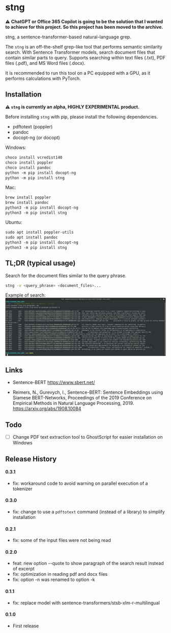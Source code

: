 # stng

⚠️ **ChatGPT or Office 365 Copilot is going to be the solution that I wanted to achieve for this project. So this project has been moved to the archive.**

stng, a sentence-transformer-based natural-language grep.

The `stng` is an off-the-shelf grep-like tool that performs semantic similarity search.
With Sentence Transformer models, search document files that contain similar parts to query.
Supports searching within text files (.txt), PDF files (.pdf), and MS Word files (.docx).

It is recommended to run this tool on a PC equipped with a GPU, as it performs calculations with PyTorch.

## Installation

**⚠️ `stng` is currently an alpha, HIGHLY EXPERIMENTAL product.**

Before installing `stng` with pip, please install the following dependencies.

* pdftotext (poppler)
* pandoc
* docopt-ng (or docopt)

Windows:

```
choco install vcredist140
choco install poppler
choco install pandoc
python -m pip install docopt-ng
python -m pip install stng
```

Mac:

```
brew install poppler
brew install pandoc
python3 -m pip install docopt-ng
python3 -m pip install stng
```

Ubuntu:

```
sudo apt install poppler-utils
sudo apt install pandoc
python3 -m pip install docopt-ng
python3 -m pip install stng
```

## TL;DR (typical usage)

Search for the document files similar to the query phrase.

```sh
stng -v <query_phrase> <document_files>...
```

Example of search:  
![](docs/images/run1.png)

## Links

* Sentence-BERT https://www.sbert.net/

* Reimers, N., Gurevych, I., Sentence-BERT: Sentence Embeddings using Siamese BERT-Networks, Proceedings of the 2019 Conference on Empirical Methods in Natural Language Processing, 2019. https://arxiv.org/abs/1908.10084

## Todo

- [ ] Change PDF text extraction tool to GhostScript for easier installation on Windows

## Release History

#### 0.3.1

* fix: workaround code to avoid warning on parallel execution of a tokenizer

#### 0.3.0

* fix: change to use a `pdftotext` command (instead of a library) to simplify installation

#### 0.2.1

* fix: some of the input files were not being read

#### 0.2.0

* feat: new option --quote to show paragraph of the search result instead of excerpt
* fix: optimization in reading pdf and docx files
* fix: option -n was renamed to option -k

#### 0.1.1

* fix: replace model with sentence-transformers/stsb-xlm-r-multilingual

#### 0.1.0

* First release
